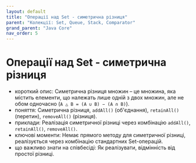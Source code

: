```yaml
---
layout: default
title: "Операції над Set - симетрична різниця"
parent: "Колекції: Set, Queue, Stack, Comparator"
grand_parent: "Java Core"
nav_order: 5
---
```


# Операції над Set - симетрична різниця

*   короткий опис: Симетрична різниця множин – це множина, яка містить елементи, що належать лише одній з двох множин, але не обом одночасно (`A △ B = (A ∪ B) − (A ∩ B)`).
*   поняття: Симетрична різниця, `addAll()` (об'єднання), `retainAll()` (перетин), `removeAll()` (різниця).
*   приклади: Реалізація симетричної різниці через комбінацію `addAll()`, `retainAll()`, `removeAll()`.
*   ключові моменти: Немає прямого методу для симетричної різниці, реалізується через комбінацію стандартних Set-операцій.
*   що важливо знати на співбесіді: Як реалізувати, відмінність від простої різниці.
